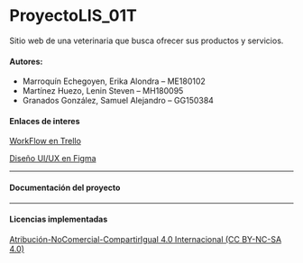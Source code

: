 # ProyectoLIS_01T
Sitio web de una veterinaria que busca ofrecer sus productos y servicios.

#### Autores:
- Marroquín Echegoyen, Erika Alondra – ME180102
- Martínez Huezo, Lenin Steven – MH180095
- Granados González, Samuel Alejandro – GG150384

#### Enlaces de interes

[WorkFlow en Trello](https://trello.com/b/fI9FvrOR/proyecto-lis-01t)

[Diseño UI/UX en Figma](https://www.figma.com/file/pyrfeaGnNi8buLMdFFX32I/Mock-Ups?node-id=0%3A1)

------------

#### Documentación del proyecto

------------
#### Licencias implementadas
[Atribución-NoComercial-CompartirIgual 4.0 Internacional (CC BY-NC-SA 4.0) ](http://creativecommons.org/licenses/by-nc/4.0/deed.es "Atribución-NoComercial-CompartirIgual 4.0 Internacional (CC BY-NC-SA 4.0) ")

